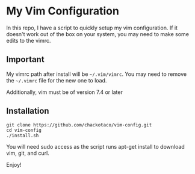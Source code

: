 # My Vim Configuration
In this repo, I have a script to quickly setup my vim configuration. If it doesn't work out of the box on your system, you may need to make some edits to the vimrc.

## Important
My vimrc path after install will be `~/.vim/vimrc`. You may need to remove the `~/.vimrc` file for the new one to load.

Additionally, vim must be of version 7.4 or later

## Installation
```
git clone https://github.com/chackotaco/vim-config.git
cd vim-config
./install.sh
```
You will need sudo access as the script runs apt-get install to download vim, git, and curl.

Enjoy!
